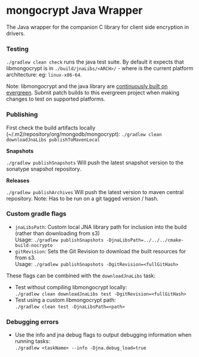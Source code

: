 # mongocrypt Java Wrapper #
The Java wrapper for the companion C library for client side encryption in drivers.

### Testing ###
`./gradlew clean check` runs the java test suite. By default it expects that libmongocrypt is in `./build/jnaLibs/<ARCH>/` - where <ARCH> is the current platform architecture: eg: `linux-x86-64`.

Note: libmongocrypt and the java library are [continuously built on evergreen](https://evergreen.mongodb.com/waterfall/libmongocrypt). Submit patch builds to this evergreen project when making changes to test on supported platforms.

### Publishing ####

First check the build artifacts locally (~/.m2/repository/org/mongodb/mongocrypt): `./gradlew clean downloadJnaLibs publishToMavenLocal`

**Snapshots**

`./gradlew publishSnapshots` 
Will push the latest snapshot version to the sonatype snapshot repository.

**Releases**

`./gradlew publishArchives` 
Will push the latest version to maven central repository. 
Note: Has to be run on a git tagged version / hash. 

### Custom gradle flags ###

* `jnaLibsPath`: Custom local JNA library path for inclusion into the build (rather than downloading from s3)<br>
  Usage: `./gradlew publishSnapshots -DjnaLibsPath=../../../cmake-build-nocrypto`
* `gitRevision`: Sets the Git Revision to download the built resources for from s3.<br>
  Usage: `./gradlew publishSnapshots -DgitRevision=<fullGitHash>`

These flags can be combined with the `downloadJnaLibs` task:
 
* Test without compiling libmongocrypt locally:<br> `./gradlew clean downloadJnaLibs test -DgitRevision=<fullGitHash>`
* Test using a custom libmongocrypt path:<br> `./gradlew clean test -DjnaLibsPath=<path>`


### Debugging errors ###

* Use the info and jna debug flags to output debugging information when running tasks:<br> `./gradlew <taskName> --info -Djna.debug_load=true`
